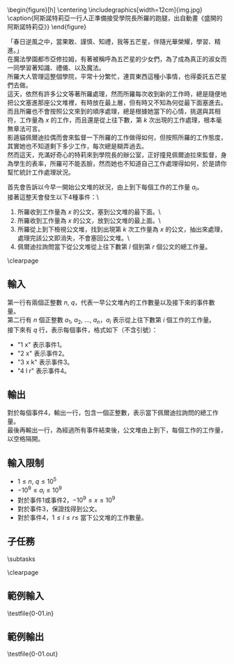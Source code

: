 #

\begin{figure}[h]
\centering
\includegraphics[width=12cm]{img.jpg}
\caption{阿斯諾特莉亞一行人正準備接受學院長所羅的跑腿，出自動畫《盛開的阿斯諾特莉亞》}
\end{figure}

「春日逆風之中，當果敢、謹慎、知禮，我等五芒星，伴隨光華榮耀，學習、精進。」\
在魔法學園都市亞修拉姆，有著被稱呼為五芒星的少女們，為了成為真正的淑女而一同學習著知識、禮儀、以及魔法。\
所羅大人管理這整個學院，平常十分繁忙，連買東西這種小事情，也得委託五芒星們去做。\
這天，依然有許多公文等著所羅處理，然而所羅每次收到新的工作時，總是隨便地把公文塞進那座公文堆裡，有時放在最上層，但有時又不知為何從最下面塞進去。\
而且所羅也不會按照公文來到的順序處理，總是根據她當下的心情，挑選與其相符，工作量為 $x$ 的工作，而且還是從上往下數，第 $k$ 次出現的工作處理，根本毫無章法可言。\
影遁貓佩爾迪拉偶而會來監督一下所羅的工作做得如何，但按照所羅的工作態度，其實她也不知道剩下多少工作，每次總是糊弄過去。\
然而這天，充滿好奇心的特莉來到學院長的辦公室，正好撞見佩爾迪拉來監督，身為學生的表率，所羅可不能丟臉，然而她也不知道自己工作處理得如何，於是請你幫忙統計工作處理狀況。

首先會告訴以今早一開始公文堆的狀況，由上到下每個工作的工作量 $a_i$。\
接著這整天會發生以下4種事件：\
1. 所羅收到工作量為 $x$ 的公文，塞到公文堆的最下面。\
2. 所羅收到工作量為 $x$ 的公文，放到公文堆的最上面。\
3. 所羅從上到下檢視公文堆，找到出現第 $k$ 次工作量為 $x$ 的公文，抽出來處理，處理完該公文即消失，不會塞回公文堆。\
4. 佩爾迪拉詢問當下從公文堆從上往下數第 $l$ 個到第 $r$ 個公文的總工作量。

\clearpage

## 輸入
第一行有兩個正整數 $n,~q$，代表一早公文堆內的工作數量以及接下來的事件數量。\
第二行有 $n$ 個正整數 $a_1,~a_2,~\dots,~a_n$，$a_i$ 表示從上往下數第 $i$ 個工作的工作量。\
接下來有 $q$ 行，表示每個事件，格式如下（不含引號）：

- "1 x" 表示事件1。
- "2 x" 表示事件2。
- "3 x k" 表示事件3。
- "4 l r" 表示事件4。

## 輸出
對於每個事件4，輸出一行，包含一個正整數，表示當下佩爾迪拉詢問的總工作量。\
最後再輸出一行，為經過所有事件結束後，公文堆由上到下，每個工作的工作量，以空格隔開。

## 輸入限制
- $1 \leq n,~q \leq 10^5$
- $-10^9 \leq a_i \leq 10^9$
- 對於事件1或事件2，$-10^9 \leq x \leq 10^9$
- 對於事件3，保證找得到公文。
- 對於事件4，$1 \leq l \leq r \leq$ 當下公文堆的工作數量。

## 子任務
\subtasks

\clearpage

## 範例輸入
\testfile{0-01.in}

## 範例輸出
\testfile{0-01.out}
